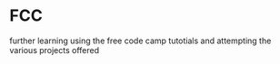 # FCC
further learning using the free code camp tutotials and attempting the various projects offered
